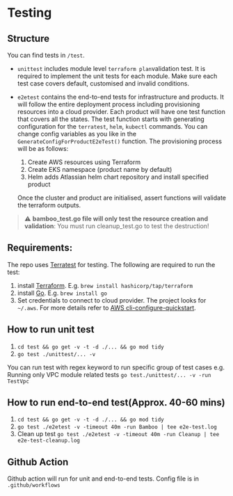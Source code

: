 # Testing

## Structure
You can find tests in `/test`.
* `unittest` includes module level `terraform plan`validation test. It is required to implement the unit tests for each module. Make sure each test case covers default, customised and invalid conditions.
* `e2etest` contains the end-to-end tests for infrastructure and products. It will follow the entire deployment process including provisioning resources into a cloud provider. Each product will have one test function that covers all the states. The test function starts with generating configuration for the `terratest`, `helm`, `kubectl` commands. You can change config variables as you like in the `GenerateConfigForProductE2eTest()` function. The provisioning process will be as follows:
    1. Create AWS resources using Terraform
    2. Create EKS namespace (product name by default)
    3. Helm adds Atlassian helm chart repository and install specified product

    Once the cluster and product are initialised, assert functions will validate the terraform outputs.

> :warning: **bamboo_test.go file will only test the resource creation and validation**: You must run cleanup_test.go to test the destruction! 


## Requirements:
The repo uses [Terratest](https://github.com/gruntwork-io/terratest) for testing. The following are required to run the test:
1. install [Terraform](https://learn.hashicorp.com/tutorials/terraform/install-cli). E.g. `brew install hashicorp/tap/terraform`
2. install [Go](https://golang.org/doc/install). E.g. `brew install go`
3. Set credentials to connect to cloud provider. The project looks for `~/.aws`. For more details refer to [AWS cli-configure-quickstart](https://docs.aws.amazon.com/cli/latest/userguide/cli-configure-quickstart.html).
    
## How to run unit test
1. `cd test && go get -v -t -d ./... && go mod tidy`
2. `go test ./unittest/... -v`

You can run test with regex keyword to run specific group of test cases e.g. Running only VPC module related tests `go test./unittest/... -v -run TestVpc`

## How to run end-to-end test(Approx. 40-60 mins)
1. `cd test && go get -v -t -d ./... && go mod tidy`
2. `go test ./e2etest -v -timeout 40m -run Bamboo | tee e2e-test.log`
3. Clean up test `go test ./e2etest -v -timeout 40m -run Cleanup | tee e2e-test-cleanup.log`

## Github Action
Github action will run for unit and end-to-end tests.
Config file is in `.github/workflows`